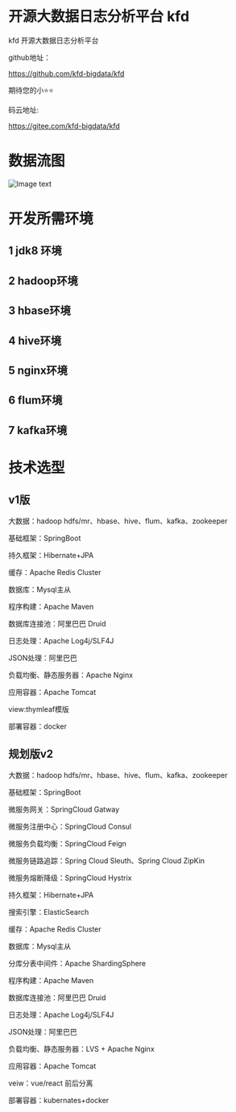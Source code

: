 # 开源大数据日志分析平台 kfd

kfd 开源大数据日志分析平台

github地址：

https://github.com/kfd-bigdata/kfd

期待您的小⭐⭐

码云地址:

 https://gitee.com/kfd-bigdata/kfd 

# 数据流图

![Image text](https://dev.tencent.com/u/java_1715656022/p/kfd/git/raw/master/%E6%95%B0%E6%8D%AE%E5%88%86%E6%9E%90%E6%95%B0%E6%8D%AE%E6%B5%81%E5%9B%BE.png)

# 开发所需环境

## 1 jdk8 环境

## 2 hadoop环境

## 3 hbase环境

## 4 hive环境

## 5 nginx环境

## 6 flum环境

## 7 kafka环境

# 技术选型

## v1版

大数据：hadoop hdfs/mr、hbase、hive、flum、kafka、zookeeper

基础框架：SpringBoot

持久框架：Hibernate+JPA

缓存：Apache Redis Cluster

数据库：Mysql主从

程序构建：Apache Maven

数据库连接池：阿里巴巴 Druid

日志处理：Apache Log4j/SLF4J

JSON处理：阿里巴巴

负载均衡、静态服务器：Apache Nginx

应用容器：Apache Tomcat

view:thymleaf模版

部署容器：docker

## 规划版v2

大数据：hadoop hdfs/mr、hbase、hive、flum、kafka、zookeeper

基础框架：SpringBoot

微服务网关：SpringCloud Gatway

微服务注册中心：SpringCloud Consul

微服务负载均衡：SpringCloud Feign

微服务链路追踪：Spring Cloud Sleuth、Spring Cloud ZipKin

微服务熔断降级：SpringCloud Hystrix

持久框架：Hibernate+JPA

搜索引擎：ElasticSearch

缓存：Apache Redis Cluster

数据库：Mysql主从

分库分表中间件：Apache ShardingSphere

程序构建：Apache Maven

数据库连接池：阿里巴巴 Druid

日志处理：Apache Log4j/SLF4J

JSON处理：阿里巴巴

负载均衡、静态服务器：LVS + Apache Nginx

应用容器：Apache Tomcat

veiw：vue/react 前后分离

部署容器：kubernates+docker
